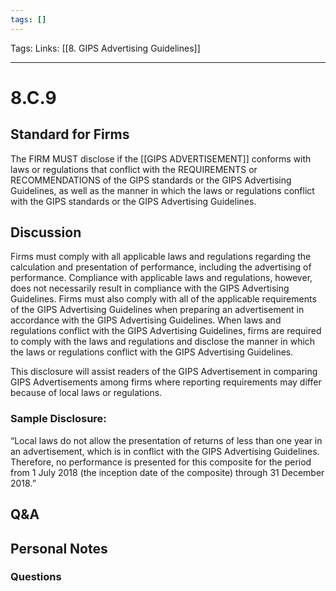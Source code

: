 ```yaml
---
tags: []
---
```

Tags:
Links: [[8. GIPS Advertising Guidelines]]
___
# 8.C.9
## Standard for Firms
The FIRM MUST disclose if the [[GIPS ADVERTISEMENT]] conforms with laws or regulations that conflict with the REQUIREMENTS or RECOMMENDATIONS of the GIPS standards or the GIPS Advertising Guidelines, as well as the manner in which the laws or regulations conflict with the GIPS standards or the GIPS Advertising Guidelines.
## Discussion
Firms must comply with all applicable laws and regulations regarding the calculation and presentation of performance, including the advertising of performance. Compliance with applicable laws and regulations, however, does not necessarily result in compliance with the GIPS Advertising Guidelines. Firms must also comply with all of the applicable requirements of the GIPS Advertising Guidelines when preparing an advertisement in accordance with the GIPS Advertising Guidelines. When laws and regulations conflict with the GIPS Advertising Guidelines, firms are required to comply with the laws and regulations and disclose the manner in which the laws or regulations conflict with the GIPS Advertising Guidelines.

This disclosure will assist readers of the GIPS Advertisement in comparing GIPS Advertisements among firms where reporting requirements may differ because of local laws or regulations.
### Sample Disclosure:
“Local laws do not allow the presentation of returns of less than one year in an advertisement, which is in conflict with the GIPS Advertising Guidelines. Therefore, no performance is presented for this composite for the period from 1 July 2018 (the inception date of the composite) through 31 December 2018.”
## Q&A

## Personal Notes

### Questions